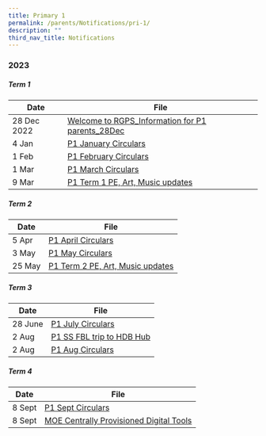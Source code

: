 ```yaml
---
title: Primary 1
permalink: /parents/Notifications/pri-1/
description: ""
third_nav_title: Notifications
---
```

### **2023**

##### Term 1

| Date| File | 
| -------- | -------- | 
| 28 Dec 2022| [Welcome to RGPS_Information for P1 parents_28Dec](/files/Notification%202023/P1/Welcome%20to%20RGPS_Information%20for%20P1%20parents_28Dec.pdf)|
|4 Jan|[P1 January Circulars](/files/Notification%202023/P1/rgps_n23_p1_003_p1%20january%20circulars.pdf)|
|1 Feb|[P1 February Circulars](/files/Notification%202023/P1/RGPS_N23_P1_006_P1%20February%20Circulars.pdf)|
|1 Mar|[P1 March Circulars](/files/Notification%202023/P1/RGPS_N23_P1_008_P1%20March%20Circulars.pdf)|
|9 Mar|[P1 Term 1 PE, Art, Music updates](/files/Notification%202023/P1/Term%201%20P1%20Update.pdf)|

##### Term 2

| Date| File | 
| -------- | -------- | 
|5 Apr|[P1 April Circulars](/files/Notification%202023/P1/rgps_n23_p1_012_p1%20april%20circulars.pdf)|
|3 May|[P1 May Circulars](/files/Notification%202023/P1/rgps_n23_p1_013_p1%20may%20circulars.pdf)|
|25 May|[P1 Term 2 PE, Art, Music updates](/files/Notification%202023/P1/p1%20pam%20updates%20term%202.pdf)|

##### Term 3

| Date| File | 
| -------- | -------- | 
|28 June|[P1 July Circulars](/files/Notification%202023/P1/rgps_n23_p1_015.pdf)|
|2 Aug|[P1 SS FBL trip to HDB Hub](/files/Notification%202023/P1/p1%20ss%20fbl%20to%20hdb%20hub.pdf)
|2 Aug|[P1 Aug Circulars](/files/Notification%202023/P1/rgps_n23_p1_017.pdf)|

##### Term 4

| Date| File | 
| -------- | -------- | 
|8 Sept|[P1 Sept Circulars](/files/Notification%202023/P1/rgps_n23_p1_023.pdf)|
|8 Sept|[MOE Centrally Provisioned Digital Tools](/files/Notification%202023/P1/attachment%20for_rgpsn23p1020_moe's%20centrally%20provisioned%20digital%20tools.pdf)
